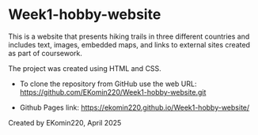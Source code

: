 # Week1-hobby-website

This is a website that presents hiking trails in three different countries and includes text, images, embedded maps, and links to external sites created as part of coursework.

The project was created using HTML and CSS.

*  To clone the repository from GitHub use the web URL: https://github.com/EKomin220/Week1-hobby-website.git

*  Github Pages link: https://ekomin220.github.io/Week1-hobby-website/

Created by EKomin220, April 2025
